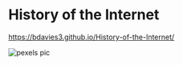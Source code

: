 # History of the Internet

https://bdavies3.github.io/History-of-the-Internet/

![pexels pic](images/pexels-photo-1089438.jpeg)
